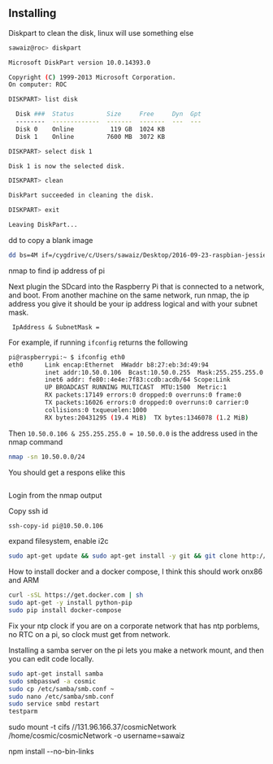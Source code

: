## Installing

Diskpart to clean the disk, linux will use something else
```bash
sawaiz@roc> diskpart                                                                                                  

Microsoft DiskPart version 10.0.14393.0

Copyright (C) 1999-2013 Microsoft Corporation.
On computer: ROC

DISKPART> list disk

  Disk ###  Status         Size     Free     Dyn  Gpt
  --------  -------------  -------  -------  ---  ---
  Disk 0    Online          119 GB  1024 KB
  Disk 1    Online         7600 MB  3072 KB

DISKPART> select disk 1

Disk 1 is now the selected disk.

DISKPART> clean

DiskPart succeeded in cleaning the disk.

DISKPART> exit

Leaving DiskPart...

```

dd to copy a blank image
```bash
dd bs=4M if=/cygdrive/c/Users/sawaiz/Desktop/2016-09-23-raspbian-jessie-lite.img of=/dev/sdb
```
nmap to find ip address of pi

Next plugin the SDcard into the Raspberry Pi that is connected to a network, and boot. From another machine on the same network, run nmap, the ip address you give it should be your ip address logical and with your subnet mask.

```
 IpAddress & SubnetMask = 
```

For example, if running `ifconfig` returns the following

```bash
pi@raspberrypi:~ $ ifconfig eth0
eth0      Link encap:Ethernet  HWaddr b8:27:eb:3d:49:94
          inet addr:10.50.0.106  Bcast:10.50.0.255  Mask:255.255.255.0
          inet6 addr: fe80::4e4e:7f83:ccdb:acdb/64 Scope:Link
          UP BROADCAST RUNNING MULTICAST  MTU:1500  Metric:1
          RX packets:17149 errors:0 dropped:0 overruns:0 frame:0
          TX packets:16026 errors:0 dropped:0 overruns:0 carrier:0
          collisions:0 txqueuelen:1000
          RX bytes:20431295 (19.4 MiB)  TX bytes:1346078 (1.2 MiB)
```

Then `10.50.0.106 & 255.255.255.0 = 10.50.0.0` is the address used in the nmap command

```bash
nmap -sn 10.50.0.0/24
```

You should get a respons elike this
``` bash

```

Login from the nmap output



Copy ssh id
```bash
ssh-copy-id pi@10.50.0.106
```
expand filesystem, enable i2c


```bash
sudo apt-get update && sudo apt-get install -y git && git clone http://github.com/sawaiz/cosmicNetwork && cd cosmicNetwork && sudo ./setup.sh
```

How to install docker and a docker compose, I think this should work onx86 and ARM
```bash
curl -sSL https://get.docker.com | sh
sudo apt-get -y install python-pip
sudo pip install docker-compose
```

Fix your ntp clock if you are on a corporate network that has ntp porblems, no RTC on a pi, so clock must get from network.

Installing a samba server on the pi lets you make a network mount, and then you can edit code locally.
```bash
sudo apt-get install samba
sudo smbpasswd -a cosmic
sudo cp /etc/samba/smb.conf ~
sudo nano /etc/samba/smb.conf
sudo service smbd restart
testparm
```

sudo mount -t cifs //131.96.166.37/cosmicNetwork /home/cosmic/cosmicNetwork -o username=sawaiz

npm install --no-bin-links